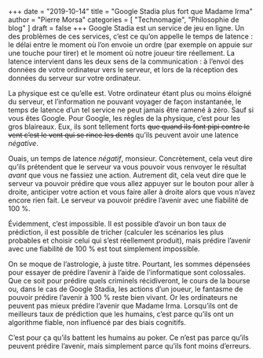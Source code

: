 +++
date        = "2019-10-14"
title       = "Google Stadia plus fort que Madame Irma"
author      = "Pierre Morsa"
categories  = [ "Technomagie", "Philosophie de blog" ]
draft       = false
+++
Google Stadia est un service de jeu en ligne. Un des problèmes de ces services, c’est ce qu’on appelle le temps de latence : le délai entre le moment où l’on envoie un ordre (par exemple on appuie sur une touche pour tirer) et le moment où notre joueur tire réellement. La latence intervient dans les deux sens de la communication : à l’envoi des données de votre ordinateur vers le serveur, et lors de la réception des données du serveur sur votre ordinateur.

La physique est ce qu’elle est. Votre ordinateur étant plus ou moins éloigné du serveur, et l’information ne pouvant voyager de façon instantanée, le temps de latence d’un tel service ne peut jamais être ramené à zéro. Sauf si vous êtes Google. Pour Google, les règles de la physique, c’est pour les gros blaireaux. Eux, ils sont tellement forts ~~que quand ils font pipi contre le vent c’est le vent qui se rince les dents~~ qu’ils peuvent avoir une latence *négative*.

Ouais, un temps de latence *négatif*, monsieur. Concrètement, cela veut dire qu’ils prétendent que le serveur va vous pouvoir vous renvoyer le résultat *avant* que vous ne fassiez une action. Autrement dit, cela veut dire que le serveur va pouvoir prédire que vous allez appuyer sur le bouton pour aller à droite, anticiper votre action et vous faire aller à droite alors que vous n’avez encore rien fait. Le serveur va pouvoir prédire l’avenir avec une fiabilité de 100 %.

Évidemment, c’est impossible. Il est possible d’avoir un bon taux de prédiction, il est possible de tricher (calculer les scénarios les plus probables et choisir celui qui s’est réellement produit), mais prédire l’avenir avec une fiabilité de 100 % est tout simplement impossible.

On se moque de l’astrologie, à juste titre. Pourtant, les sommes dépensées pour essayer de prédire l’avenir à l’aide de l’informatique sont colossales. Que ce soit pour prédire quels criminels récidiveront, le cours de la bourse ou, dans le cas de Google Stadia, les actions d’un joueur, le fantasme de pouvoir prédire l’avenir à 100 % reste bien vivant. Or les ordinateurs ne peuvent pas mieux prédire l’avenir que Madame Irma. Lorsqu’ils ont de meilleurs taux de prédiction que les humains, c’est parce qu’ils ont un algorithme fiable, non influencé par des biais cognitifs. 

C’est pour ça qu’ils battent les humains au poker. Ce n’est pas parce qu’ils peuvent prédire l’avenir, mais simplement parce qu’ils font moins d’erreurs.